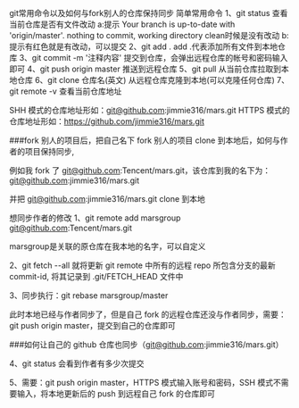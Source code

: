 git常用命令以及如何与fork别人的仓库保持同步
简单常用命令
1、git status
查看当前仓库是否有文件改动
a:提示
Your branch is up-to-date with 'origin/master'.
nothing to commit, working directory clean时候是没有改动
b:提示有红色就是有改动，可以提交
2、git add .
add .代表添加所有文件到本地仓库
3、git commit -m '注释内容'
提交到仓库，会弹出远程仓库的帐号和密码输入即可
4、git push origin master
推送到远程仓库
5、git pull
从当前仓库拉取到本地仓库
6、git clone 仓库名(英文)
从远程仓库克隆到本地(可以克隆任何仓库)
7、git remote -v
查看当前仓库地址


SHH 模式的仓库地址形如：git@github.com:jimmie316/mars.git
HTTPS 模式的仓库地址形如：https://github.com/jimmie316/mars.git

###fork 别人的项目后，把自己名下 fork 别人的项目 clone 到本地后，如何与作者的项目保持同步,

例如我 fork 了 git@github.com:Tencent/mars.git，该仓库到我的名下为：git@github.com:jimmie316/mars.git

并把 git@github.com:jimmie316/mars.git clone 到本地

想同步作者的修改
1、git remote add marsgroup git@github.com:Tencent/mars.git

marsgroup是关联的原仓库在我本地的名字，可以自定义

2、git fetch --all 就将更新 git remote 中所有的远程 repo 所包含分支的最新 commit-id, 将其记录到 .git/FETCH_HEAD 文件中

3、同步执行：git rebase marsgroup/master

此时本地已经与作者同步了，但是自己 fork 的远程仓库还没与作者同步，需要：git push origin master，提交到自己的仓库即可

###如何让自己的 github 仓库也同步（git@github.com:jimmie316/mars.git）

4、git status 会看到作者有多少次提交

5、需要：git push origin master，HTTPS 模式输入账号和密码，SSH 模式不需要输入，将本地更新后的 push 到远程自己 fork 的仓库即可
